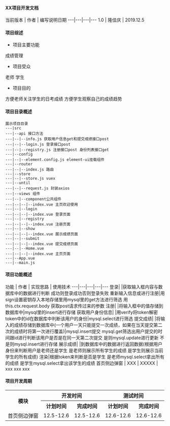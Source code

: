 #### XX项目开发文档

当前版本 | 作者 | 编写说明日期 
---|---|---|---
1.0 | 隆佳庆 | 2019.12.5 


#### 项目综述

- 项目主要功能

成绩管理

- 项目受众

老师 学生

- 项目目的

方便老师关注学生的日考成绩
方便学生观察自己的成绩趋势


#### 项目目录概述

```
展示项目目录
---|src
---|--api 接口方法
---|--|--info.js 获取用户信息get和提交成绩接口post
---|--|--login.js 登录接口post
---|--|--registry.js 注册接口post 身份列表接口get
---|--config 
---|--|--element.config.js element-ui挂载组件
---|--router 
---|--|--index.js 路由
---|--store
---|--|--store.js vuex
---|--until 
---|--|--request.js 封装axios
---|--views 组件
---|--|--component公共组件
---|--|--|--index.vue 主页欢迎使用
---|--|--login
---|--|--|--index.vue 登录页面
---|--|--registry
---|--|--|--index.vue 注册页面
---|--|--show
---|--|--|--index.vue 展示成绩页面
---|--|--submit
---|--|--|--index.vue 提交成绩页面
---|--|--Home.vue
---|--|--|--index.vue 主页页面
---|--App.vue
---|--main.js
```



#### 项目功能概述
功能 | 作者 | 实现思路 | 使用技术 
---|---|---|---|---
登录|   |获取输入框内容与数据库中的数据进行判断 成功则登录成功否则登录失败 重新输入信息或进行注册|用sign设置密钥存入本地存储里用mysql里的get方法进行筛选 用 this.ctx.request.body 获取post请求传过来的参数 
注册|   |将输入框中的值存储到数据库中|mysql里的insert进行存储
获取用户身份信息|  |用verify将token解密token中的id在数据库中判断该用户的身份|mysql.select进行筛选
提交成绩|  |将输入的成绩存储到数据库中(一个用户一天只能提交一次成绩，如果在当天提交第二次的成绩时将第一次进行覆盖)|mysql.insert提交 mysql.get筛选出用户提交的时间跟id进行判断该用户是否是在同一天第二次提交 是则mysql.update进行更新 不是则mysql.insert进行存储
展示成绩|  |到数据库中的数据进行返回数据(根据用户身份来判断用户是老师还是学生 是老师则展示所有学生的成绩 是学生则展示当前学生的所有成绩) 渲染|根据token来判断是否是学生 是老师mysql.select拿出所有的成绩 是学生mysql.select拿出该学生的成绩 
首页侧边弹窗 | XXX | XXXXX | xxx xxx xxx 


#### 项目开发周期
<table>
	<tr>
	    <th rowspan="2">模块</th>
	    <th colspan="2">开发时间</th>
	    <th colspan="2">测试时间</th>  
	</tr >
	<tr>
	    <th >计划时间</th>
	    <th>完成时间</th>
        <th>计划时间</th>
	    <th>完成时间</th>
	</tr>
	<tr>
	    <td>首页侧边弹窗</td>
	    <td>12.5-12.6</td>
        <td>12.5-12.6</td>
	    <td>12.6-12.6</td>
        <td>12.6-12.6</td>
	</tr>
</table>
